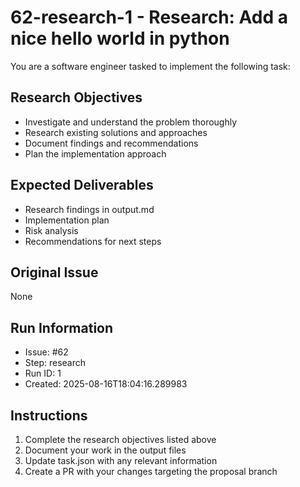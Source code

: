 # 62-research-1 - Research: Add a nice hello world in python

You are a software engineer tasked to implement the following task:

## Research Objectives
- Investigate and understand the problem thoroughly
- Research existing solutions and approaches
- Document findings and recommendations
- Plan the implementation approach

## Expected Deliverables
- Research findings in output.md
- Implementation plan
- Risk analysis
- Recommendations for next steps

## Original Issue

None

## Run Information
- Issue: #62
- Step: research
- Run ID: 1
- Created: 2025-08-16T18:04:16.289983

## Instructions
1. Complete the research objectives listed above
2. Document your work in the output files
3. Update task.json with any relevant information
4. Create a PR with your changes targeting the proposal branch

